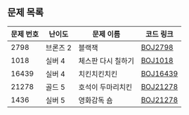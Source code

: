 ## 문제 목록

| 문제 번호 | 난이도   | 문제 이름          | 코드 링크                 |
| --------- | -------- | ------------------ | ------------------------- |
| 2798      | 브론즈 2 | 블랙잭             | [BOJ2798](BOJ2798.java)   |
| 1018      | 실버 4   | 체스판 다시 칠하기 | [BOJ1018](BOJ1018.java)   |
| 16439     | 실버 4   | 치킨치킨치킨       | [BOJ16439](BOJ16439.java) |
| 21278     | 골드 5   | 호석이 두마리치킨  | [BOJ21278](BOJ21278.java) |
| 1436      | 실버 5   | 영화감독 숌        | [BOJ21278](BOJ1436.java)  |

